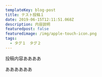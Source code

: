 ```yaml
---
templateKey: blog-post
title: テスト投稿１
date: 2019-06-15T12:11:51.068Z
description: 内容説明
featuredpost: false
featuredimage: /img/apple-touch-icon.png
tags:
  - タグ１　タグ２
---
```

投稿内容ああああ

ああああああ
